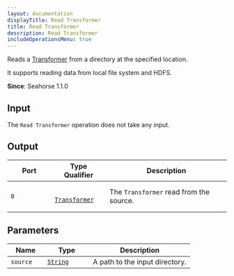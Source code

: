 ```yaml
---
layout: documentation
displayTitle: Read Transformer
title: Read Transformer
description: Read Transformer
includeOperationsMenu: true
---
```


Reads a [Transformer](../classes/transformer.html) from a directory at the specified location.

It supports reading data from local file system and HDFS.

**Since**: Seahorse 1.1.0

## Input

The `Read Transformer` operation does not take any input.

## Output

<table>
  <thead>
    <tr>
      <th style="width:20%">Port</th>
      <th style="width:25%">Type Qualifier</th>
      <th style="width:55%">Description</th>
    </tr>
  </thead>
  <tbody>
    <tr>
      <td>
        <code>0</code>
      </td>
      <td>
        <code>
          <a href="../classes/transformer.html">Transformer</a>
        </code>
      </td>
      <td>The <code>Transformer</code> read from the source.</td>
    </tr>
  </tbody>
</table>


## Parameters

<table class="table">
  <thead>
    <tr>
      <th style="width:20%">Name</th>
      <th style="width:25%">Type</th>
      <th style="width:55%">Description</th>
    </tr>
  </thead>
  <tbody>
    <tr>
      <td>
        <code id="source">source</code>
      </td>
      <td>
        <code><a href="../parameter_types.html#string">String</a></code>
      </td>
      <td>A path to the input directory.
      </td>
    </tr>
  </tbody>
</table>
